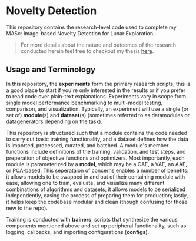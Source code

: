 # Novelty Detection

This repository contains the research-level code used to complete my MASc: Image-based Novelty Detection for Lunar Exploration.

> For more details about the nature and outcomes of the research conducted herein feel free to checkout my thesis [here](https://spectrum.library.concordia.ca/id/eprint/988786/).

## Usage and Terminology

In this repository, the **experiments** form the primary research scripts; this is a good place to start if you're only interested in the results or if you prefer to read code over plain-text explanations. Experiments vary in scope from single model performance benchmarking to multi-model testing, comparison, and visualization. Typically, an experiment will use a single (or set of) **module**(s) and **dataset**(s) (sometimes referred to as datamodules or datagenerators depending on the task).

This repository is structured such that a module contains the code needed to carry out basic training functionality, and a dataset defines how the data is imported, processed, curated, and batched. A module's member functions include definitions of the training, validation, and test steps, and preperation of objective functions and optimizers. Most importantly, each module is parameterized by a **model**, which may be a CAE, a VAE, an AAE, or PCA-based. This seperataion of concerns enables a number of benefits: it allows models to be swapped in and out of their containing module with ease, allowing one to train, evaluate, and visualize many different combinations of algorithms and datasets; it allows models to be serialized independently, easing the process of preparing them for production; lastly, it helps keep the codebase modular and clean (though confusing for those new to the repo).

Training is conducted with **trainers**, scripts that synthesize the various components mentioned above and set up peripheral functionality, such as logging, callbacks, and importing configurations (**configs**).
